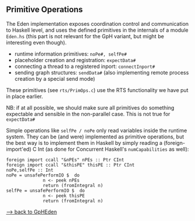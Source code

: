 ## Primitive Operations



The Eden implementation exposes coordination control and communication to Haskell level, and uses the defined primitives in the internals of a module `Eden.hs` 
(this part is not relevant for the GpH variant, but might be interesting even though).


- runtime information primitives: `noPe#, selfPe#`
- placeholder creation and registration: `expectData#`
- connecting a thread to a registered inport: `connectInport#`
- sending graph structures: `sendData#` (also implementing remote process creation by a special send mode)


These primitives (see `rts/PrimOps.c`) use the RTS functionality we have put in place earlier.



NB: if at all possible, we should make sure all primitives do something expectable and sensible in the non-parallel case. This is not true for `expectData#`



Simple operations like `selfPe / noPe` only read variables inside the runtime system. They can be (and were) implemented as primitive operations, but the best way is to implement them in Haskell by simply reading a (foreign-import'ed) C Int  (as done for Concurrent Haskell's `numCapabilities` as well):


```wiki
foreign import ccall "&nPEs" nPEs :: Ptr CInt
foreign import ccall "&thisPE" thisPE :: Ptr CInt
noPe,selfPe :: Int
noPe = unsafePerformIO $  do
              n <- peek nPEs
              return (fromIntegral n)
selfPe = unsafePerformIO $  do
              n <- peek thisPE
              return (fromIntegral n)
```


[--\> back to GpHEden](gp-h-eden)


